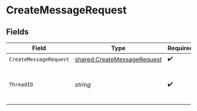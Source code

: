 # CreateMessageRequest


## Fields

| Field                                                                             | Type                                                                              | Required                                                                          | Description                                                                       |
| --------------------------------------------------------------------------------- | --------------------------------------------------------------------------------- | --------------------------------------------------------------------------------- | --------------------------------------------------------------------------------- |
| `CreateMessageRequest`                                                            | [shared.CreateMessageRequest](../../../pkg/models/shared/createmessagerequest.md) | :heavy_check_mark:                                                                | N/A                                                                               |
| `ThreadID`                                                                        | *string*                                                                          | :heavy_check_mark:                                                                | The ID of the [thread](/docs/api-reference/threads) to create a message for.      |